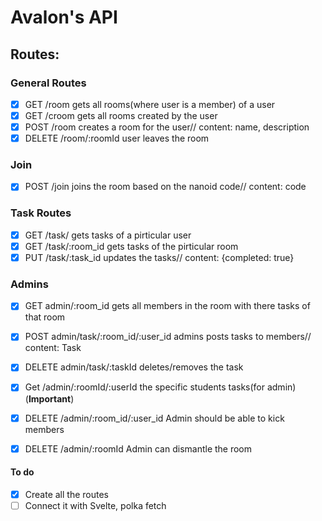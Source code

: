# Avalon's API

## Routes:

### General Routes

- [x] GET /room gets all rooms(where user is a member) of a user
- [x] GET /croom gets all rooms created by the user
- [x] POST /room creates a room for the user// content: name, description
- [x] DELETE /room/:roomId user leaves the room

### Join

- [x] POST /join joins the room based on the nanoid code// content: code

### Task Routes

- [x] GET /task/ gets tasks of a pirticular user
- [x] GET /task/:room_id gets tasks of the pirticular room
- [x] PUT /task/:task_id updates the tasks// content: {completed: true}

### Admins

- [x] GET admin/:room_id gets all members in the room with there tasks of that room
- [x] POST admin/task/:room_id/:user_id admins posts tasks to members// content: Task
- [x] DELETE admin/task/:taskId deletes/removes the task

- [x] Get /admin/:roomId/:userId the specific students tasks(for admin) (**Important**)

- [x] DELETE /admin/:room_id/:user_id Admin should be able to kick members
- [x] DELETE /admin/:roomId Admin can dismantle the room

#### To do

- [x] Create all the routes
- [ ] Connect it with Svelte, polka fetch
